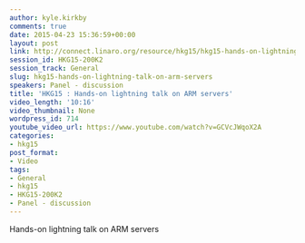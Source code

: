 ```yaml
---
author: kyle.kirkby
comments: true
date: 2015-04-23 15:36:59+00:00
layout: post
link: http://connect.linaro.org/resource/hkg15/hkg15-hands-on-lightning-talk-on-arm-servers/
session_id: HKG15-200K2
session_track: General
slug: hkg15-hands-on-lightning-talk-on-arm-servers
speakers: Panel - discussion
title: 'HKG15 : Hands-on lightning talk on ARM servers'
video_length: '10:16'
video_thumbnail: None
wordpress_id: 714
youtube_video_url: https://www.youtube.com/watch?v=GCVcJWqoX2A
categories:
- hkg15
post_format:
- Video
tags:
- General
- hkg15
- HKG15-200K2
- Panel - discussion
---
```


Hands-on lightning talk on ARM servers
